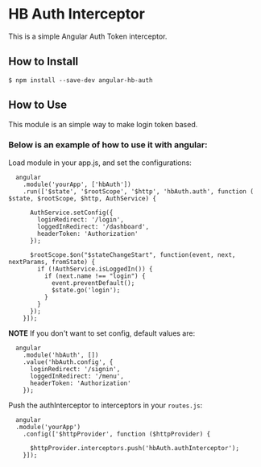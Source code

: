 # HB Auth Interceptor

This is a simple Angular Auth Token interceptor.

## How to Install

`$ npm install --save-dev angular-hb-auth`

## How to Use

This module is an simple way to make login token based.

### Below is an example of how to use it with angular:

Load module in your app.js, and set the configurations:
```
  angular
    .module('yourApp', ['hbAuth'])
    .run(['$state', '$rootScope', '$http', 'hbAuth.auth', function ( $state, $rootScope, $http, AuthService) {

      AuthService.setConfig({
        loginRedirect: '/login',
        loggedInRedirect: '/dashboard',
        headerToken: 'Authorization'
      });

      $rootScope.$on("$stateChangeStart", function(event, next, nextParams, fromState) {
        if (!AuthService.isLoggedIn()) {
          if (next.name !== "login") {
            event.preventDefault();
            $state.go('login');
          }
        }
      });
    }]);
```
**NOTE** 
If you don't want to set config, default values are:
```
  angular
    .module('hbAuth', [])
    .value('hbAuth.config', {
      loginRedirect: '/signin',
      loggedInRedirect: '/menu',
      headerToken: 'Authorization'
    });
```

Push the authInterceptor to interceptors in your `routes.js`:

```
  angular
  .module('yourApp')
    .config(['$httpProvider', function ($httpProvider) {

      $httpProvider.interceptors.push('hbAuth.authInterceptor');
    }]);
```